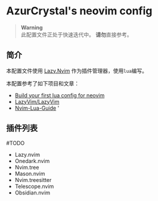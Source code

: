 # AzurCrystal's neovim config

> **Warning**   
> 此配置文件正处于快速迭代中。
> **请勿**直接参考。

## 简介

本配置文件使用 [Lazy.Nvim](https://github.com/folke/lazy.nvim) 作为插件管理器，使用`lua`编写。

本配置参考了如下项目和文章：

- [Build your first lua config for neovim](https://vonheikemen.github.io/devlog/tools/build-your-first-lua-config-for-neovim/)
- [LazyVim/LazyVim](https://github.com/LazyVim/LazyVim)
- [Nvim-Lua-Guide](https://github.com/glepnir/nvim-lua-guide-zh)
'
## 插件列表

#TODO

- Lazy.nvim
- Onedark.nvim
- Nvim.tree
- Mason.nvim
- Nvim.treesitter
- Telescope.nvim
- Obsidian.nvim


